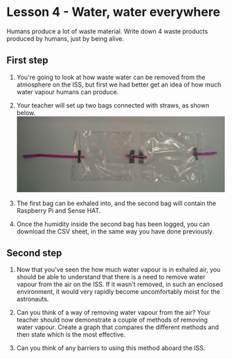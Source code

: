 # Lesson 4 - Water, water everywhere

Humans produce a lot of waste material.
Write down 4 waste products produced by humans, just by being alive.

## First step

1. You're going to look at how waste water can be removed from the atmosphere on the ISS, but first we had better get an idea of how much water vapour humans can produce.

2. Your teacher will set up two bags connected with straws, as shown below.
![bags](images/bags.jpg)

3. The first bag can be exhaled into, and the second bag will contain the Raspberry Pi and Sense HAT.

4. Once the humidity inside the second bag has been logged, you can download the CSV sheet, in the same way you have done previously.

## Second step

1. Now that you've seen the how much water vapour is in exhaled air, you should be able to understand that there is a need to remove water vapour from the air on the ISS. If it wasn't removed, in such an enclosed environment, it would very rapidly become uncomfortably moist for the astronauts.

2. Can you think of a way of removing water vapour from the air? Your teacher should now demonstrate a couple of methods of removing water vapour. Create a graph that compares the different methods and then state which is the most effective.

3. Can you think of any barriers to using this method aboard the ISS.

